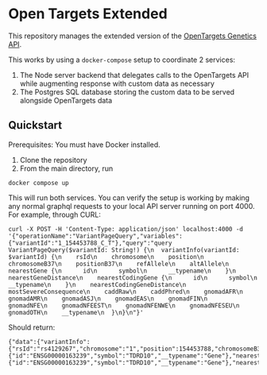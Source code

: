 # Open Targets Extended

This repository manages the extended version of the [OpenTargets Genetics API](https://genetics-docs.opentargets.org/data-access/graphql-api).

This works by using a `docker-compose` setup to coordinate 2 services:
1. The Node server backend that delegates calls to the OpenTargets API while augmenting response with custom data as necessary
1. The Postgres SQL database storing the custom data to be served alongside OpenTargets data

## Quickstart

Prerequisites: You must have Docker installed.

1. Clone the repository
1. From the main directory, run
```
docker compose up
```
This will run both services. You can verify the setup is working by making any normal graphql requests to your local API server running on port 4000. For example, through CURL:
```
curl -X POST -H 'Content-Type: application/json' localhost:4000 -d '{"operationName":"VariantPageQuery","variables":{"variantId":"1_154453788_C_T"},"query":"query VariantPageQuery($variantId: String!) {\n  variantInfo(variantId: $variantId) {\n    rsId\n    chromosome\n    position\n    chromosomeB37\n    positionB37\n    refAllele\n    altAllele\n    nearestGene {\n      id\n      symbol\n      __typename\n    }\n    nearestGeneDistance\n    nearestCodingGene {\n      id\n      symbol\n      __typename\n    }\n    nearestCodingGeneDistance\n    mostSevereConsequence\n    caddRaw\n    caddPhred\n    gnomadAFR\n    gnomadAMR\n    gnomadASJ\n    gnomadEAS\n    gnomadFIN\n    gnomadNFE\n    gnomadNFEEST\n    gnomadNFENWE\n    gnomadNFESEU\n    gnomadOTH\n    __typename\n  }\n}\n"}'
```
Should return:
```
{"data":{"variantInfo":{"rsId":"rs4129267","chromosome":"1","position":154453788,"chromosomeB37":"1","positionB37":154426264,"refAllele":"C","altAllele":"T","nearestGene":{"id":"ENSG00000163239","symbol":"TDRD10","__typename":"Gene"},"nearestGeneDistance":48431,"nearestCodingGene":{"id":"ENSG00000163239","symbol":"TDRD10","__typename":"Gene"},"nearestCodingGeneDistance":48431,"mostSevereConsequence":"intron_variant","caddRaw":0.705045,"caddPhred":11.13,"gnomadAFR":0.13748274275195582,"gnomadAMR":0.5094339622641509,"gnomadASJ":0.4517241379310345,"gnomadEAS":0.3795336787564767,"gnomadFIN":0.3019573978123201,"gnomadNFE":0.37592809691285656,"gnomadNFEEST":0.34029916410030797,"gnomadNFENWE":0.3897058823529412,"gnomadNFESEU":0.5283018867924528,"gnomadOTH":0.3318014705882353,"__typename":"Variant"}}}
```
